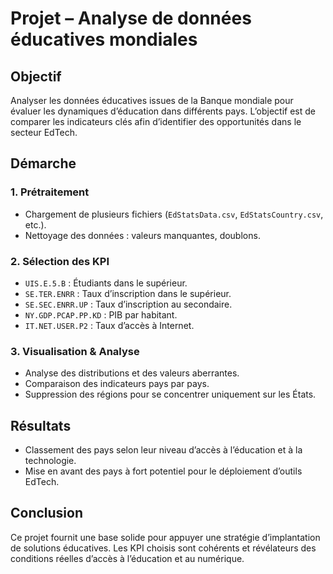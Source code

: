# Projet – Analyse de données éducatives mondiales

## Objectif

Analyser les données éducatives issues de la Banque mondiale pour évaluer les dynamiques d’éducation dans différents pays. L’objectif est de comparer les indicateurs clés afin d’identifier des opportunités dans le secteur EdTech.

## Démarche

### 1. Prétraitement
- Chargement de plusieurs fichiers (`EdStatsData.csv`, `EdStatsCountry.csv`, etc.).
- Nettoyage des données : valeurs manquantes, doublons.

### 2. Sélection des KPI
- `UIS.E.5.B` : Étudiants dans le supérieur.
- `SE.TER.ENRR` : Taux d’inscription dans le supérieur.
- `SE.SEC.ENRR.UP` : Taux d’inscription au secondaire.
- `NY.GDP.PCAP.PP.KD` : PIB par habitant.
- `IT.NET.USER.P2` : Taux d’accès à Internet.

### 3. Visualisation & Analyse
- Analyse des distributions et des valeurs aberrantes.
- Comparaison des indicateurs pays par pays.
- Suppression des régions pour se concentrer uniquement sur les États.

## Résultats

- Classement des pays selon leur niveau d’accès à l’éducation et à la technologie.
- Mise en avant des pays à fort potentiel pour le déploiement d’outils EdTech.

## Conclusion

Ce projet fournit une base solide pour appuyer une stratégie d’implantation de solutions éducatives. Les KPI choisis sont cohérents et révélateurs des conditions réelles d’accès à l’éducation et au numérique.
